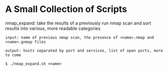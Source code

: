 # A Small Collection of Scripts

nmap_expand: take the results of a previously run nmap scan and sort results into various, more readable categories

	input: name of previous nmap scan, the presence of <name>.nmap and <name>.gnmap files
	
	output: hosts separated by port and services, list of open ports, more to come
	
	$ ./nmap_expand.sh <name>
